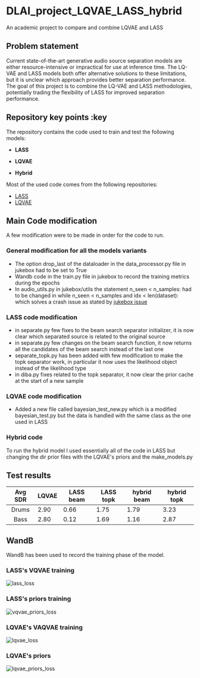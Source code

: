 # DLAI_project_LQVAE_LASS_hybrid
An academic project to compare and combine LQVAE and LASS

## Problem statement
Current state-of-the-art generative audio source separation models
are either resource-intensive or impractical for use at inference time. The LQ-VAE and
LASS models both offer alternative solutions to these limitations, but it is unclear which
approach provides better separation performance. The goal of this project is to combine
the LQ-VAE and LASS methodologies, potentially trading the flexibility of LASS for
improved separation performance.

## Repository key points :key
The repository contains the code used to train and test the following models:
- **LASS** 

- **LQVAE**

- **Hybrid**

Most of the used code comes from the  following repositories:
- [LASS](https://github.com/gladia-research-group/latent-autoregressive-source-separation)
- [LQVAE](https://github.com/michelemancusi/LQVAE-separation)

## Main Code modification
A few modification were to be made in order for the code to run.

### General modification for all the models variants
- The option drop_last of the dataloader in the data_processor.py file in jukebox had to be set to True
- Wandb code in the train.py file in jukebox to record the training metrics during the epochs
- In audio_utils.py in jukebox/utils the statement n_seen < n_samples: had to be changed in while n_seen < n_samples and idx < len(dataset): which solves a crash issue as stated by [jukebox issue](https://github.com/openai/jukebox/issues)

### LASS code modification
- in separate.py few fixes to the beam search separator initializer, it is now clear which separated source is related to the original source
- in separate.py few changes on the beam search function, it now returns all the candidates of the beam search instead of the last one
- separate_topk.py has been added with few modification to make the topk separator work, in particular it now uses the likelihood object instead of the likelihood type
- in diba.py fixes related to the topk separator, it now clear the prior cache at the start of a new sample

### LQVAE code modification
- Added a new file called bayesian_test_new.py which is a modified bayesian_test.py but the data is handled with the same class as the one used in LASS 

### Hybrid code
To run the hybrid model I used essentially all of the code in LASS but changing the dir prior files with the LQVAE's priors and the make_models.py

## Test results

|Avg SDR| LQVAE  | LASS beam | LASS topk | hybrid beam | hybrid topk |
|:-:|--|--|--|--|--|
|Drums|2.90|0.66|1.75|1.79|3.23|
|Bass |2.80|0.12|1.69|1.16|2.87|

## WandB
WandB has been used to record the training phase of the model.
### LASS's VQVAE training
![lass_loss](images/vqvae_test_loss.svg)

### LASS's priors training

![vqvae_priors_loss](images/vqvae_priors_loss.svg)

### LQVAE's VAQVAE training

![lqvae_loss](images/lqvae_test_loss.svg)

### LQVAE's priors

![lqvae_priors_loss](images/lqvae_test_loss.svg)


